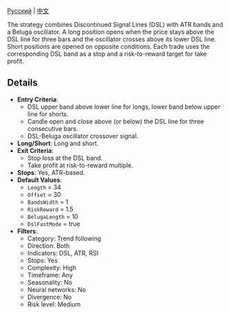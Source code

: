 [Русский](README_ru.md) | [中文](README_cn.md)

The strategy combines Discontinued Signal Lines (DSL) with ATR bands and a Beluga oscillator. A long position opens when the price stays above the DSL line for three bars and the oscillator crosses above its lower DSL line. Short positions are opened on opposite conditions. Each trade uses the corresponding DSL band as a stop and a risk-to-reward target for take profit.

## Details

- **Entry Criteria**:
  - DSL upper band above lower line for longs, lower band below upper line for shorts.
  - Candle open and close above (or below) the DSL line for three consecutive bars.
  - DSL-Beluga oscillator crossover signal.
- **Long/Short**: Long and short.
- **Exit Criteria**:
  - Stop loss at the DSL band.
  - Take profit at risk-to-reward multiple.
- **Stops**: Yes, ATR-based.
- **Default Values**:
  - `Length` = 34
  - `Offset` = 30
  - `BandsWidth` = 1
  - `RiskReward` = 1.5
  - `BelugaLength` = 10
  - `DslFastMode` = true
- **Filters**:
  - Category: Trend following
  - Direction: Both
  - Indicators: DSL, ATR, RSI
  - Stops: Yes
  - Complexity: High
  - Timeframe: Any
  - Seasonality: No
  - Neural networks: No
  - Divergence: No
  - Risk level: Medium
